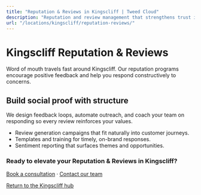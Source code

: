 ```yaml
---
title: "Reputation & Reviews in Kingscliff | Tweed Cloud"
description: "Reputation and review management that strengthens trust in Kingscliff."
url: "/locations/kingscliff/reputation-reviews/"
---
```


# Kingscliff Reputation & Reviews

Word of mouth travels fast around Kingscliff. Our reputation programs encourage positive feedback and help you respond constructively to concerns.

## Build social proof with structure

We design feedback loops, automate outreach, and coach your team on responding so every review reinforces your values.

- Review generation campaigns that fit naturally into customer journeys.
- Templates and training for timely, on-brand responses.
- Sentiment reporting that surfaces themes and opportunities.

### Ready to elevate your Reputation & Reviews in Kingscliff?

[Book a consultation](/consultation/) · [Contact our team](/contact/)

[Return to the Kingscliff hub](/locations/kingscliff/)
